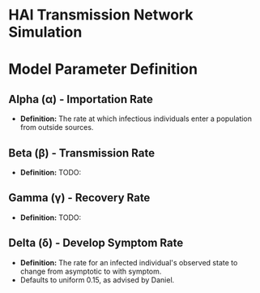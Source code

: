 # HAI Transmission Network Simulation

# Model Parameter Definition

## Alpha (α) - Importation Rate

- **Definition:** The rate at which infectious individuals enter a population from outside sources.

## Beta (β) - Transmission Rate

- **Definition:** TODO:

## Gamma (γ) - Recovery Rate

- **Definition:** TODO:

## Delta (δ) - Develop Symptom Rate

- **Definition:** The rate for an infected individual's observed state to change from asymptotic to with symptom.
- Defaults to uniform 0.15, as advised by Daniel.
  
